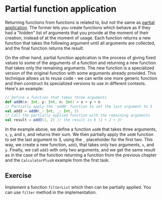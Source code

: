 # Partial function application
Returning functions from functions is related to, but not the same as [partial application](https://en.wikipedia.org/wiki/Partial_application).
The former lets you create functions which behave as if they had a "hidden" list of arguments that you provide at the moment of their creation, instead of at the moment of usage.
Each function returns a new function that takes the following argument until all arguments are collected, and the final function returns the result.

On the other hand, partial function application is the process of giving fixed values to some of the arguments of a function and returning a new function that takes only the remaining arguments.
The new function is a specialized version of the original function with some arguments already provided.
This technique allows us to reuse code - we can write one more generic function and then construct its specialized versions to use in different contexts.
Here's an example:

```scala
// Define a function that takes three arguments
def addN(x: Int, y: Int, n: Int) = x + y + n
// Partially apply the 'addN' function to set the last argument to 3
val add3 = addN(_: Int, _: Int, 3)
// Call the partially applied function with the remaining arguments
val result = add3(1, 2) // the result is 6 (1 + 2 + 3)
```

In the example above, we define a function `addN` that takes three arguments, `x`, `y`, and `n`, and returns their sum.
We then partially apply the `addN` function to set the last argument to 3, using the `_` placeholder for the first two.
This way, we create a new function, `add3`, that takes only two arguments, `x`, and `y`.
Finally, we call `add3` with only two arguments, and we get the same result as in the case of the function returning a function from the previous chapter and the `CalculatorPlusN` example from the first task.

## Exercise 

Implement a function `filterList` which then can be partially applied.
You can use `filter` method in the implementation.

